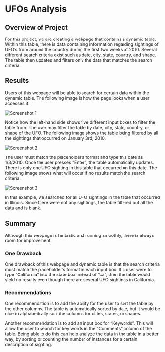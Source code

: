 # UFOs Analysis

## Overview of Project

For this project, we are creating a webpage that contains a dynamic table. Within this table, there is data containing information regarding sightings of UFO’s from around the country during the first two weeks of 2010. Several different search criteria exist such as date, city, state, country, and shape. The table then updates and filters only the data that matches the search criteria.

## Results

Users of this webpage will be able to search for certain data within the dynamic table. The following image is how the page looks when a user accesses it. 

![Screenshot 1](https://user-images.githubusercontent.com/81498850/124197133-7dc45a80-da93-11eb-8659-262886293e2d.png)

Notice how the left-hand side shows five different input boxes to filter the table from. The user may filter the table by date, city, state, country, or shape of the UFO. The following image shows the table being filtered by all the sightings that occurred on January 3rd, 2010. 

![Screenshot 2](https://user-images.githubusercontent.com/81498850/124197180-9896cf00-da93-11eb-9e0b-2f5f279f045d.png)

The user must match the placeholder’s format and type this date as 1/3/2010. Once the user presses “Enter”, the table automatically updates. There is only one UFO sighting in this table that occurred on this date. The following image shows what will occur if no results match the search criteria.

![Screenshot 3](https://user-images.githubusercontent.com/81498850/124197216-ab110880-da93-11eb-88bd-cab7b792e597.png)

In this example, we searched for all UFO sightings in the table that occurred in Illinois. Since there were not any sightings, the table filtered out all the data and is blank.

## Summary

Although this webpage is fantastic and running smoothly, there is always room for improvement.

### One Drawback

One drawback of this webpage and dynamic table is that the search criteria must match the placeholder’s format in each input box. If a user were to type “California” into the state box instead of “ca”, then the table would yield no results even though there are several UFO sightings in California.

### Recommendations

One recommendation is to add the ability for the user to sort the table by the other columns. The table is automatically sorted by date, but it would be nice to alphabetically sort the columns for cities, states, or shapes. 

Another recommendation is to add an input box for “Keywords”. This will allow the user to search for key words in the “Comments” column of the table. Being able to do this can help analyze the data in the table in a better way, by sorting or counting the number of instances for a certain description of sighting. 

